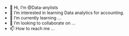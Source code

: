 - 👋 Hi, I’m @Data-anylists
- 👀 I’m interested in learning Data analytics for accounting. 
- 🌱 I’m currently learning ...
- 💞️ I’m looking to collaborate on ...
- 📫 How to reach me ...

<!---
Data-anylists/Data-anylists is a ✨ special ✨ repository because its `README.md` (this file) appears on your GitHub profile.
You can click the Preview link to take a look at your changes.
--->
